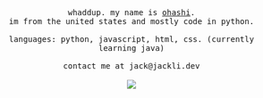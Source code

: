 <p align="center">
  <samp>whaddup. my name is <a href="https://github.com/ohashizu">ohashi</a>.
    <br> 
    im from the united states and mostly code in python.
    <br>
    <br>
    languages: python, javascript, html, css. (currently learning java)
    <br>
    <br>
    contact me at jack@jackli.dev
  </samp>
  <br>
  <br>
  <img src="https://github.com/ohashizu/ohashizu/blob/main/picture.jpg" />
</p>


